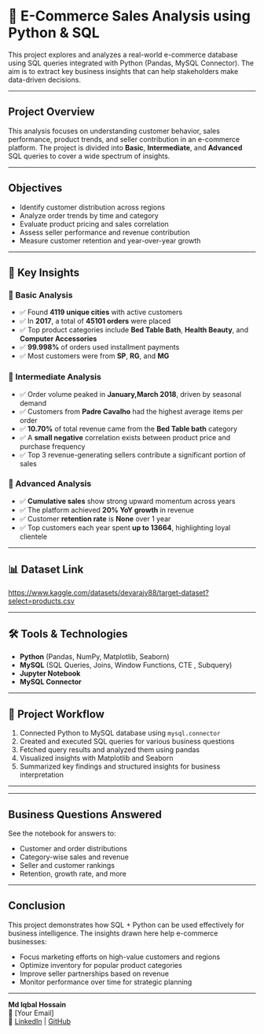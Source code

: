 
# 🛒 E-Commerce Sales Analysis using Python & SQL

This project explores and analyzes a real-world e-commerce database using SQL queries integrated with Python (Pandas, MySQL Connector). The aim is to extract key business insights that can help stakeholders make data-driven decisions.

---

##  Project Overview

This analysis focuses on understanding customer behavior, sales performance, product trends, and seller contribution in an e-commerce platform. The project is divided into **Basic**, **Intermediate**, and **Advanced** SQL queries to cover a wide spectrum of insights.

---

##  Objectives

- Identify customer distribution across regions
- Analyze order trends by time and category
- Evaluate product pricing and sales correlation
- Assess seller performance and revenue contribution
- Measure customer retention and year-over-year growth

---

## 🧠 Key Insights

### 🔹 Basic Analysis
- ✅ Found **4119 unique cities** with active customers
- ✅ In **2017**, a total of **45101 orders** were placed
- ✅ Top product categories include **Bed Table Bath**, **Health Beauty**, and **Computer Accessories**
- ✅ **99.998%** of orders used installment payments
- ✅ Most customers were from **SP**, **RG**, and **MG**

### 🔹 Intermediate Analysis
- ✅ Order volume peaked in **January,March 2018**, driven by seasonal demand
- ✅ Customers from **Padre Cavalho** had the highest average items per order
- ✅ **10.70%** of total revenue came from the **Bed Table bath** category
- ✅ A **small negative** correlation exists between product price and purchase frequency
- ✅ Top 3 revenue-generating sellers contribute a significant portion of sales

### 🔹 Advanced Analysis
- ✅ **Cumulative sales** show strong upward momentum across years
- ✅ The platform achieved **20% YoY growth** in revenue
- ✅ Customer **retention rate** is **None** over 1 year
- ✅ Top customers each year spent **up to 13664**, highlighting loyal clientele

---

## 📊 Dataset Link
https://www.kaggle.com/datasets/devarajv88/target-dataset?select=products.csv

---

## 🛠️ Tools & Technologies

- **Python** (Pandas, NumPy, Matplotlib, Seaborn)
- **MySQL** (SQL Queries, Joins, Window Functions, CTE , Subquery)
- **Jupyter Notebook**
- **MySQL Connector**

---

## 🔄 Project Workflow

1. Connected Python to MySQL database using `mysql.connector`
2. Created and executed SQL queries for various business questions
3. Fetched query results and analyzed them using pandas
4. Visualized insights with Matplotlib and Seaborn
5. Summarized key findings and structured insights for business interpretation

---

---

##  Business Questions Answered

See the notebook for answers to:
- Customer and order distributions
- Category-wise sales and revenue
- Seller and customer rankings
- Retention, growth rate, and more

---

##  Conclusion

This project demonstrates how SQL + Python can be used effectively for business intelligence. The insights drawn here help e-commerce businesses:
- Focus marketing efforts on high-value customers and regions
- Optimize inventory for popular product categories
- Improve seller partnerships based on revenue
- Monitor performance over time for strategic planning

---

**Md Iqbal Hossain**  
📧 [Your Email]  
🔗 [LinkedIn](https://linkedin.com/in/your-profile) | [GitHub](https://github.com/your-profile)
